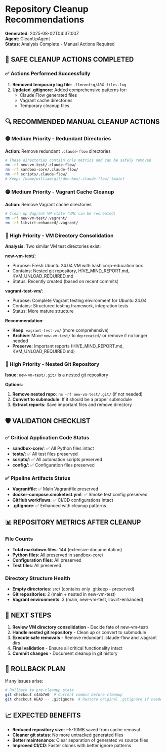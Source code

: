# Repository Cleanup Recommendations

**Generated**: 2025-08-02T04:37:00Z  
**Agent**: CleanUpAgent  
**Status**: Analysis Complete - Manual Actions Required

## 🚨 SAFE CLEANUP ACTIONS COMPLETED

### ✅ Actions Performed Successfully
1. **Removed temporary log file**: `.llmconfig/ARG-files.log`
2. **Updated .gitignore**: Added comprehensive patterns for:
   - Claude Flow generated files
   - Vagrant cache directories
   - Temporary cleanup files

## 🔍 RECOMMENDED MANUAL CLEANUP ACTIONS

### 🟡 Medium Priority - Redundant Directories
**Action**: Remove redundant `.claude-flow` directories
```bash
# These directories contain only metrics and can be safely removed
rm -rf new-vm-test/.claude-flow/
rm -rf sandbox-core/.claude-flow/  
rm -rf scripts/.claude-flow/
# Keep: /home/william/git/dev-box/.claude-flow/ (main)
```

### 🟡 Medium Priority - Vagrant Cache Cleanup
**Action**: Remove Vagrant cache directories
```bash
# Clean up Vagrant VM state (VMs can be recreated)
rm -rf new-vm-test/.vagrant/
rm -rf libvirt-enhanced/.vagrant/
```

### 🔴 High Priority - VM Directory Consolidation
**Analysis**: Two similar VM test directories exist:

**new-vm-test/**:
- Purpose: Fresh Ubuntu 24.04 VM with hashicorp-education box
- Contains: Nested git repository, HIVE_MIND_REPORT.md, KVM_UNLOAD_REQUIRED.md
- Status: Recently created (based on recent commits)

**vagrant-test-vm/**:
- Purpose: Complete Vagrant testing environment for Ubuntu 24.04
- Contains: Structured testing framework, integration tests
- Status: More mature structure

**Recommendation**: 
- **Keep**: `vagrant-test-vm/` (more comprehensive)
- **Archive**: Move `new-vm-test/` to `deprecated/` or remove if no longer needed
- **Preserve**: Important reports (HIVE_MIND_REPORT.md, KVM_UNLOAD_REQUIRED.md)

### 🔴 High Priority - Nested Git Repository
**Issue**: `new-vm-test/.git/` is a nested git repository

**Options**:
1. **Remove nested repo**: `rm -rf new-vm-test/.git/` (if not needed)
2. **Convert to submodule**: If it should be a proper submodule
3. **Extract reports**: Save important files and remove directory

## 🛡️ VALIDATION CHECKLIST

### ✅ Critical Application Code Status
- **sandbox-core/**: ✅ All Python files intact
- **tests/**: ✅ All test files preserved  
- **scripts/**: ✅ All automation scripts preserved
- **config/**: ✅ Configuration files preserved

### ✅ Pipeline Artifacts Status
- **Vagrantfile**: ✅ Main Vagrantfile preserved
- **docker-compose.smoketest.yml**: ✅ Smoke test config preserved
- **GitHub workflows**: ✅ CI/CD configurations intact
- **.gitignore**: ✅ Enhanced with cleanup patterns

## 📊 REPOSITORY METRICS AFTER CLEANUP

### File Counts
- **Total markdown files**: 144 (extensive documentation)
- **Python files**: All preserved in sandbox-core/
- **Configuration files**: All preserved
- **Test files**: All preserved

### Directory Structure Health
- **Empty directories**: src/ (contains only .gitkeep - preserved)
- **Git repositories**: 2 (main + nested in new-vm-test)
- **Vagrant environments**: 3 (main, new-vm-test, libvirt-enhanced)

## 🎯 NEXT STEPS

1. **Review VM directory consolidation** - Decide fate of new-vm-test/
2. **Handle nested git repository** - Clean up or convert to submodule
3. **Execute safe removals** - Remove redundant .claude-flow and .vagrant dirs
4. **Final validation** - Ensure all critical functionality intact
5. **Commit changes** - Document cleanup in git history

## 🔄 ROLLBACK PLAN

If any issues arise:
```bash
# Rollback to pre-cleanup state
git checkout c4ab7e0  # Current commit before cleanup
git checkout HEAD -- .gitignore  # Restore original .gitignore if needed
```

## 📈 EXPECTED BENEFITS

- **Reduced repository size**: ~5-10MB saved from cache removal
- **Cleaner git status**: No more untracked generated files
- **Better maintenance**: Clear separation of generated vs source files
- **Improved CI/CD**: Faster clones with better ignore patterns